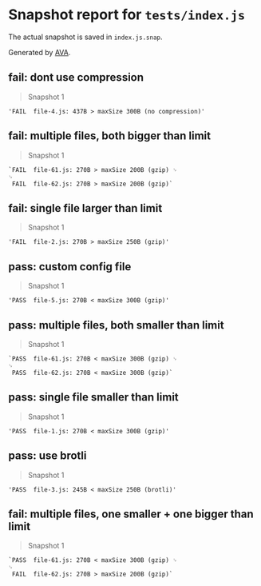 # Snapshot report for `tests/index.js`

The actual snapshot is saved in `index.js.snap`.

Generated by [AVA](https://ava.li).

## fail: dont use compression

> Snapshot 1

    'FAIL  file-4.js: 437B > maxSize 300B (no compression)'

## fail: multiple files, both bigger than limit

> Snapshot 1

    `FAIL  file-61.js: 270B > maxSize 200B (gzip) ␊
    ␊
     FAIL  file-62.js: 270B > maxSize 200B (gzip)`

## fail: single file larger than limit

> Snapshot 1

    'FAIL  file-2.js: 270B > maxSize 250B (gzip)'

## pass: custom config file

> Snapshot 1

    'PASS  file-5.js: 270B < maxSize 300B (gzip)'

## pass: multiple files, both smaller than limit

> Snapshot 1

    `PASS  file-61.js: 270B < maxSize 300B (gzip) ␊
    ␊
     PASS  file-62.js: 270B < maxSize 300B (gzip)`

## pass: single file smaller than limit

> Snapshot 1

    'PASS  file-1.js: 270B < maxSize 300B (gzip)'

## pass: use brotli

> Snapshot 1

    'PASS  file-3.js: 245B < maxSize 250B (brotli)'

## fail: multiple files, one smaller + one bigger than limit

> Snapshot 1

    `PASS  file-61.js: 270B < maxSize 300B (gzip) ␊
    ␊
     FAIL  file-62.js: 270B > maxSize 200B (gzip)`
